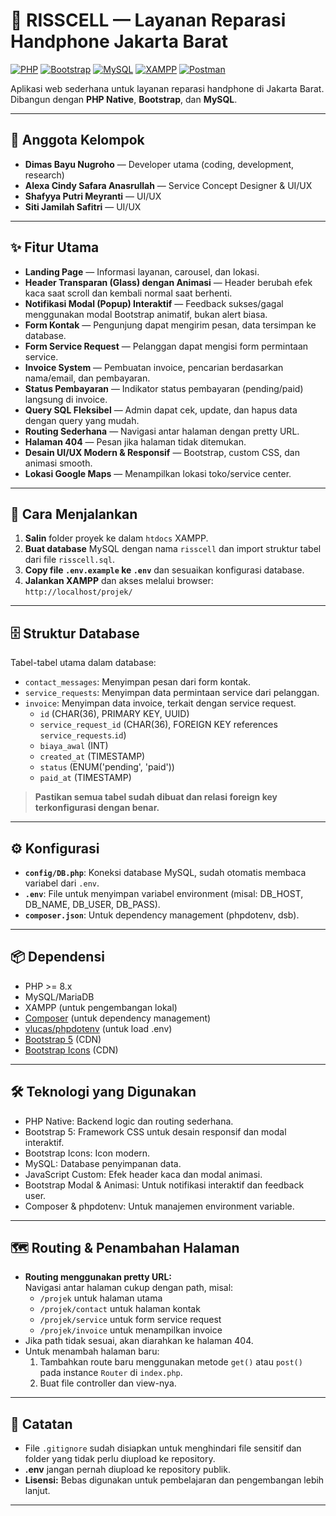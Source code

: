 # 📱 RISSCELL — Layanan Reparasi Handphone Jakarta Barat

[![PHP](https://img.shields.io/badge/PHP-8%2B-blue?logo=php)](https://www.php.net/releases/8.0/en.php) [![Bootstrap](https://img.shields.io/badge/Bootstrap-5-blueviolet?logo=bootstrap)](https://getbootstrap.com/) [![MySQL](https://img.shields.io/badge/MySQL-Database-orange?logo=mysql)](https://www.mysql.com/) [![XAMPP](https://img.shields.io/badge/XAMPP-Server-orange?logo=apache)](https://www.apachefriends.org/) [![Postman](https://img.shields.io/badge/Postman-API_Testing-orange?logo=postman)](https://www.postman.com/)

Aplikasi web sederhana untuk layanan reparasi handphone di Jakarta Barat. Dibangun dengan **PHP Native**, **Bootstrap**, dan **MySQL**.

---

## 👥 Anggota Kelompok

- **Dimas Bayu Nugroho** — Developer utama (coding, development, research)
- **Alexa Cindy Safara Anasrullah** — Service Concept Designer & UI/UX
- **Shafyya Putri Meyranti** — UI/UX
- **Siti Jamilah Safitri** — UI/UX

---

## ✨ Fitur Utama

- **Landing Page** — Informasi layanan, carousel, dan lokasi.
- **Header Transparan (Glass) dengan Animasi** — Header berubah efek kaca saat scroll dan kembali normal saat berhenti.
- **Notifikasi Modal (Popup) Interaktif** — Feedback sukses/gagal menggunakan modal Bootstrap animatif, bukan alert biasa.
- **Form Kontak** — Pengunjung dapat mengirim pesan, data tersimpan ke database.
- **Form Service Request** — Pelanggan dapat mengisi form permintaan service.
- **Invoice System** — Pembuatan invoice, pencarian berdasarkan nama/email, dan pembayaran.
- **Status Pembayaran** — Indikator status pembayaran (pending/paid) langsung di invoice.
- **Query SQL Fleksibel** — Admin dapat cek, update, dan hapus data dengan query yang mudah.
- **Routing Sederhana** — Navigasi antar halaman dengan pretty URL.
- **Halaman 404** — Pesan jika halaman tidak ditemukan.
- **Desain UI/UX Modern & Responsif** — Bootstrap, custom CSS, dan animasi smooth.
- **Lokasi Google Maps** — Menampilkan lokasi toko/service center.

---

## 🚀 Cara Menjalankan

1. **Salin** folder proyek ke dalam `htdocs` XAMPP.
2. **Buat database** MySQL dengan nama `risscell` dan import struktur tabel dari file `risscell.sql`.
3. **Copy file `.env.example` ke `.env`** dan sesuaikan konfigurasi database.
4. **Jalankan XAMPP** dan akses melalui browser:  
   `http://localhost/projek/`

---

## 🗄️ Struktur Database

Tabel-tabel utama dalam database:

- `contact_messages`: Menyimpan pesan dari form kontak.
- `service_requests`: Menyimpan data permintaan service dari pelanggan.
- `invoice`: Menyimpan data invoice, terkait dengan service request.
  - `id` (CHAR(36), PRIMARY KEY, UUID)
  - `service_request_id` (CHAR(36), FOREIGN KEY references `service_requests`.`id`)
  - `biaya_awal` (INT)
  - `created_at` (TIMESTAMP)
  - `status` (ENUM('pending', 'paid'))
  - `paid_at` (TIMESTAMP)

> **Pastikan semua tabel sudah dibuat dan relasi foreign key terkonfigurasi dengan benar.**

---

## ⚙️ Konfigurasi

- **`config/DB.php`**: Koneksi database MySQL, sudah otomatis membaca variabel dari `.env`.
- **`.env`**: File untuk menyimpan variabel environment (misal: DB_HOST, DB_NAME, DB_USER, DB_PASS).
- **`composer.json`**: Untuk dependency management (phpdotenv, dsb).

---

## 📦 Dependensi

- PHP >= 8.x
- MySQL/MariaDB
- XAMPP (untuk pengembangan lokal)
- [Composer](https://getcomposer.org/) (untuk dependency management)
- [vlucas/phpdotenv](https://github.com/vlucas/phpdotenv) (untuk load .env)
- [Bootstrap 5](https://getbootstrap.com/) (CDN)
- [Bootstrap Icons](https://icons.getbootstrap.com/) (CDN)

---

## 🛠️ Teknologi yang Digunakan

- PHP Native: Backend logic dan routing sederhana.
- Bootstrap 5: Framework CSS untuk desain responsif dan modal interaktif.
- Bootstrap Icons: Icon modern.
- MySQL: Database penyimpanan data.
- JavaScript Custom: Efek header kaca dan modal animasi.
- Bootstrap Modal & Animasi: Untuk notifikasi interaktif dan feedback user.
- Composer & phpdotenv: Untuk manajemen environment variable.

---

## 🗺️ Routing & Penambahan Halaman

- **Routing menggunakan pretty URL:**  
  Navigasi antar halaman cukup dengan path, misal:
  - `/projek` untuk halaman utama
  - `/projek/contact` untuk halaman kontak
  - `/projek/service` untuk form service request
  - `/projek/invoice` untuk menampilkan invoice
- Jika path tidak sesuai, akan diarahkan ke halaman 404.
- Untuk menambah halaman baru:
  1. Tambahkan route baru menggunakan metode `get()` atau `post()` pada instance `Router` di `index.php`.
  2. Buat file controller dan view-nya.

---

## 📝 Catatan

- File `.gitignore` sudah disiapkan untuk menghindari file sensitif dan folder yang tidak perlu diupload ke repository.
- **.env** jangan pernah diupload ke repository publik.
- **Lisensi:** Bebas digunakan untuk pembelajaran dan pengembangan lebih lanjut.

---